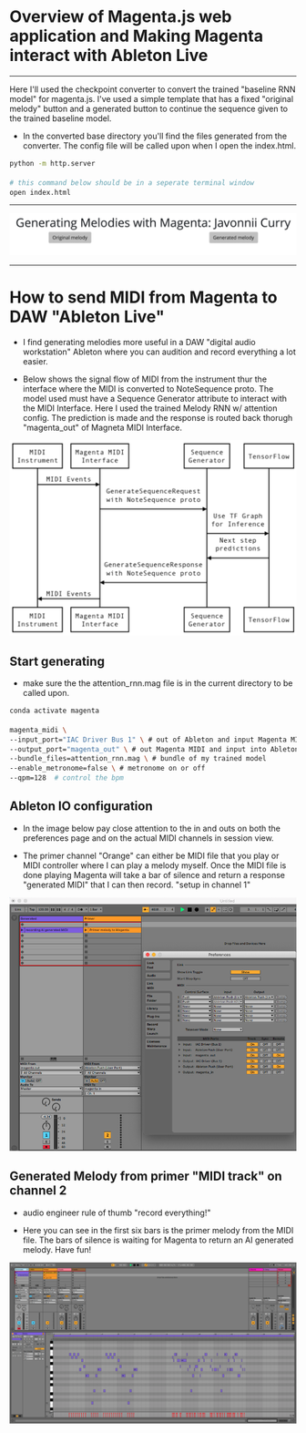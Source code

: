 # Overview of Magenta.js web application and Making Magenta interact with Ableton Live

<hr>

Here I'll used the checkpoint converter to convert the trained "baseline RNN model" for magenta.js. I've used a simple template that has a fixed "original melody" button and a generated button to continue the sequence given to the trained baseline model.

* In the converted base directory you'll find the files generated from the converter. The config file will be called upon when I open the index.html.

``` bash 
python -m http.server

# this command below should be in a seperate terminal window
open index.html
```

<hr>

![](images/web_application.png)
<hr>

# How to send MIDI from Magenta to DAW "Ableton Live"
* I find generating melodies more useful in a DAW "digital audio workstation" Ableton where you can audition and record everything a lot easier.


* Below shows the signal flow of MIDI from the instrument thur the interface where the MIDI is converted to NoteSequence proto. The model used must have a Sequence Generator attribute to interact with the MIDI Interface. Here I used the trained Melody RNN w/ attention config. The prediction is made and the response is routed back thorugh "magenta_out" of Magneta MIDI Interface.

![](images/midi_interface.png)

## Start generating 

* make sure the the attention_rnn.mag file is in the current directory to be called upon.

```bash
conda activate magenta

magenta_midi \
--input_port="IAC Driver Bus 1" \ # out of Ableton and input Magenta MIDI
--output_port="magenta_out" \ # out Magenta MIDI and input into Ableton
--bundle_files=attention_rnn.mag \ # bundle of my trained model
--enable_metronome=false \ # metronome on or off
--qpm=128  # control the bpm
```

## Ableton IO configuration

* In the image below pay close attention to the in and outs on both the preferences page and on the actual MIDI channels in session view. 

* The primer channel "Orange" can either be MIDI file that you play or MIDI controller where I can play a melody myself. Once the MIDI file is done playing Magenta will take a bar of silence and return a response "generated MIDI" that I can then record. "setup in channel 1"

![](images/ableton_io.png)

## Generated Melody from primer "MIDI track" on channel 2

* audio engineer rule of thumb "record everything!"

* Here you can see in the first six bars is the primer melody from the MIDI file. The bars of silence is waiting for Magenta to return an AI generated melody. Have fun!


![](images/ableton_generated.png)
